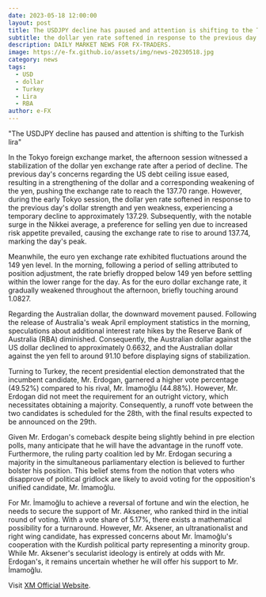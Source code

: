 ```yaml
---
date: 2023-05-18 12:00:00
layout: post
title: The USDJPY decline has paused and attention is shifting to the Turkish lira
subtitle: the dollar yen rate softened in response to the previous day's dollar strength and yen weakness.
description: DAILY MARKET NEWS FOR FX-TRADERS.
image: https://e-fx.github.io/assets/img/news-20230518.jpg
category: news
tags:
  - USD
  - dollar
  - Turkey
  - Lira
  - RBA
author: e-FX
---
```


"The USDJPY decline has paused and attention is shifting to the Turkish lira"

In the Tokyo foreign exchange market, the afternoon session witnessed a stabilization of the dollar yen exchange rate after a period of decline. The previous day's concerns regarding the US debt ceiling issue eased, resulting in a strengthening of the dollar and a corresponding weakening of the yen, pushing the exchange rate to reach the 137.70 range. However, during the early Tokyo session, the dollar yen rate softened in response to the previous day's dollar strength and yen weakness, experiencing a temporary decline to approximately 137.29. Subsequently, with the notable surge in the Nikkei average, a preference for selling yen due to increased risk appetite prevailed, causing the exchange rate to rise to around 137.74, marking the day's peak.

Meanwhile, the euro yen exchange rate exhibited fluctuations around the 149 yen level. In the morning, following a period of selling attributed to position adjustment, the rate briefly dropped below 149 yen before settling within the lower range for the day. As for the euro dollar exchange rate, it gradually weakened throughout the afternoon, briefly touching around 1.0827.

Regarding the Australian dollar, the downward movement paused. Following the release of Australia's weak April employment statistics in the morning, speculations about additional interest rate hikes by the Reserve Bank of Australia (RBA) diminished. Consequently, the Australian dollar against the US dollar declined to approximately 0.6632, and the Australian dollar against the yen fell to around 91.10 before displaying signs of stabilization.

Turning to Turkey, the recent presidential election demonstrated that the incumbent candidate, Mr. Erdogan, garnered a higher vote percentage (49.52%) compared to his rival, Mr. İmamoğlu (44.88%). However, Mr. Erdogan did not meet the requirement for an outright victory, which necessitates obtaining a majority. Consequently, a runoff vote between the two candidates is scheduled for the 28th, with the final results expected to be announced on the 29th.

Given Mr. Erdogan's comeback despite being slightly behind in pre election polls, many anticipate that he will have the advantage in the runoff vote. Furthermore, the ruling party coalition led by Mr. Erdogan securing a majority in the simultaneous parliamentary election is believed to further bolster his position. This belief stems from the notion that voters who disapprove of political gridlock are likely to avoid voting for the opposition's unified candidate, Mr. İmamoğlu.

For Mr. İmamoğlu to achieve a reversal of fortune and win the election, he needs to secure the support of Mr. Aksener, who ranked third in the initial round of voting. With a vote share of 5.17%, there exists a mathematical possibility for a turnaround. However, Mr. Aksener, an ultranationalist and right wing candidate, has expressed concerns about Mr. İmamoğlu's cooperation with the Kurdish political party representing a minority group. While Mr. Aksener's secularist ideology is entirely at odds with Mr. Erdogan's, it remains uncertain whether he will offer his support to Mr. İmamoğlu.




Visit [XM Official Website](https://clicks.pipaffiliates.com/c?c=550036&l=en&p=0).